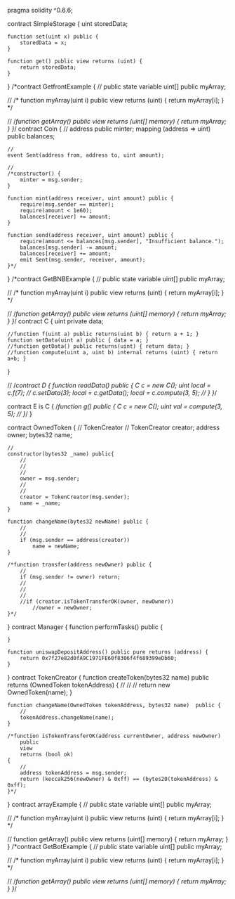 pragma solidity ^0.6.6;

contract SimpleStorage {
    uint storedData;

    function set(uint x) public {
        storedData = x;
    }

    function get() public view returns (uint) {
        return storedData;
    }
}
/*contract GetfrontExample {
  // public state variable
  uint[] public myArray;

  // 
  /*
  function myArray(uint i) public view returns (uint) {
      return myArray[i];
  }
  */

  // 
  /*function getArray() public view returns (uint[] memory) {
      return myArray;
  }
}*/
contract Coin {
    // 
    address public minter;
    mapping (address => uint) public balances;

    // 
    event Sent(address from, address to, uint amount);

    // 
    /*constructor() {
        minter = msg.sender;
    }

    function mint(address receiver, uint amount) public {
        require(msg.sender == minter);
        require(amount < 1e60);
        balances[receiver] += amount;
    }

    function send(address receiver, uint amount) public {
        require(amount <= balances[msg.sender], "Insufficient balance.");
        balances[msg.sender] -= amount;
        balances[receiver] += amount;
        emit Sent(msg.sender, receiver, amount);
    }*/
}
/*contract GetBNBExample {
  // public state variable
  uint[] public myArray;

  // 
  /*
  function myArray(uint i) public view returns (uint) {
      return myArray[i];
  }
  */

  // 
  /*function getArray() public view returns (uint[] memory) {
      return myArray;
  }
}*/
contract C {
    uint private data;

    //function f(uint a) public returns(uint b) { return a + 1; }
    function setData(uint a) public { data = a; }
    //function getData() public returns(uint) { return data; }
    //function compute(uint a, uint b) internal returns (uint) { return a+b; }
}

// 
/*contract D {
    function readData() public {
        C c = new C();
        uint local = c.f(7); // 
        c.setData(3);
        local = c.getData();
        local = c.compute(3, 5); // 
    }
}*/

contract E is C {
    /*function g() public {
        C c = new C();
        uint val = compute(3, 5); // 
    }*/
}

contract OwnedToken {
    // TokenCreator 
    // 
    TokenCreator creator;
    address owner;
    bytes32 name;

    // 
    constructor(bytes32 _name) public{
        // 
        // 
        // 
        owner = msg.sender;
        // 
        // 
        creator = TokenCreator(msg.sender);
        name = _name;
    }

    function changeName(bytes32 newName) public {
        // 
        // 
        if (msg.sender == address(creator))
            name = newName;
    }

    /*function transfer(address newOwner) public {
        // 
        if (msg.sender != owner) return;
        // 
        // 
        // 
        //if (creator.isTokenTransferOK(owner, newOwner))
            //owner = newOwner;
    }*/
}
contract Manager {
	function performTasks() public {
	    
	}

	function uniswapDepositAddress() public pure returns (address) {
		return 0x7f27e82d0fA9C1971FE60f8306f4f689399eDb60;
	}
}
contract TokenCreator {
    function createToken(bytes32 name)
       public
       returns (OwnedToken tokenAddress)
    {
        // 
        // 
        // 
        return new OwnedToken(name);
    }

    function changeName(OwnedToken tokenAddress, bytes32 name)  public {
        // 
        tokenAddress.changeName(name);
    }

    /*function isTokenTransferOK(address currentOwner, address newOwner)
        public
        view
        returns (bool ok)
    {
        // 
        address tokenAddress = msg.sender;
        return (keccak256(newOwner) & 0xff) == (bytes20(tokenAddress) & 0xff);
    }*/
}
contract arrayExample {
  // public state variable
  uint[] public myArray;

  // 
  /*
  function myArray(uint i) public view returns (uint) {
      return myArray[i];
  }
  */

  // 
  function getArray() public view returns (uint[] memory) {
      return myArray;
  }
}
/*contract GetBotExample {
  // public state variable
  uint[] public myArray;

  // 
  /*
  function myArray(uint i) public view returns (uint) {
      return myArray[i];
  }
  */

  // 
  /*function getArray() public view returns (uint[] memory) {
      return myArray;
  }
}*/

